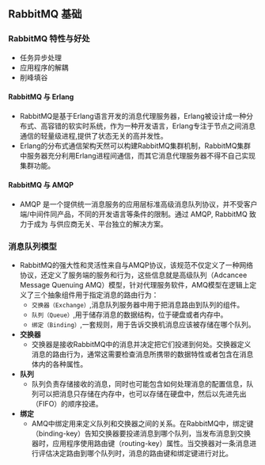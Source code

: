 ## RabbitMQ 基础

### RabbitMQ 特性与好处
+ 任务异步处理
+ 应用程序的解耦
+ 削峰填谷
#### 
#### RabbitMQ 与 Erlang
+ RabbitMQ是基于Erlang语言开发的消息代理服务器，Erlang被设计成一种分布式、高容错的软实时系统，作为一种开发语言，Erlang专注于节点之间消息通信的轻量级进程,提供了状态无关的高并发性。
+ Erlang的分布式通信架构天然可以构建RabbitMQ集群机制，RabbitMQ集群中服务器充分利用Erlang进程间通信，而其它消息代理服务器不得不自己实现集群功能。

#### RabbitMQ 与 AMQP
+ AMQP 是一个提供统一消息服务的应用层标准高级消息队列协议，并不受客户端/中间件同产品，不同的开发语言等条件的限制。通过 AMQP, RabbitMQ 致力于成为 与供应商无关、平台独立的解决方案。

### 消息队列模型
+ RabbitMQ的强大性和灵活性来自与AMQP协议，该规范不仅定义了一种网络协议，还定义了服务端的服务和行为，这些信息就是高级队列（Adcancee Message Quenuing AMQ）模型，针对代理服务软件，AMQ模型在逻辑上定义了三个抽象组件用于指定消息的路由行为：
  - `交换器（Exchange）`,消息队列服务器中用于把消息路由到队列的组件。
  - `队列（Queue）`,用于储存消息的数据结构，位于硬盘或者内存中。
  - `绑定（Binding）`,一套规则，用于告诉交换机消息应该被存储在哪个队列。
+ **交换器**
  - 交换器是接收RabbitMQ中的消息并决定把它们投递到何处。交换器定义消息的路由行为，通常这需要检查消息所携带的数据特性或者包含在消息体内的各种属性。
+ **队列**
  - 队列负责存储接收的消息，同时也可能包含如何处理消息的配置信息，队列可以把消息只存储在内存中，也可以存储在硬盘中，然后以先进先出（FIFO）的顺序投递。
+ **绑定** 
  - AMQ中绑定用来定义队列和交换器之间的关系。在RabbitMQ中，绑定键（binding-key）告知交换器要投递消息到哪个队列，当发布消息到交换器时，应用程序使用路由键（routing-key）属性。当交换器对一条消息进行评估决定路由到哪个队列时，消息的路由键和绑定键进行对比。
